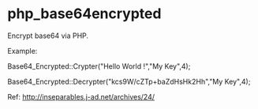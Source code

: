 # php_base64encrypted
Encrypt base64 via PHP. 

Example: 

Base64_Encrypted::Crypter("Hello World !","My Key",4);

Base64_Encrypted::Decrypter("kcs9W/cZTp+baZdHsHk2Hh","My Key",4);

Ref: http://inseparables.j-ad.net/archives/24/
